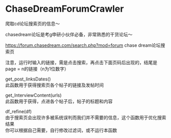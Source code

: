 # ChaseDreamForumCrawler               
爬取cd论坛搜索页的信息～

chasedream论坛是考g申研小伙伴必备，非常熟悉的干货论坛～

https://forum.chasedream.com/search.php?mod=forum
chase dream论坛搜索页        


注意，运行时输入的链接，需是点击搜索，再点击下面页码后出现的，结尾是page = n的链接（n为1位数字）          


get_post_linksDates()             
此函数用于获得搜索页各个帖子的链接及发帖时间            

get_InterviewContent(urls)                
此函数用于获得，点进各个帖子后，帖子的标题和内容

df_refine(df)                
由于搜索页会出现许多被系统误判而我们并不需要的信息，这个函数用于优化搜索结果                  
你可以根据自己需要，自行修改过滤词，或不运行本函数

